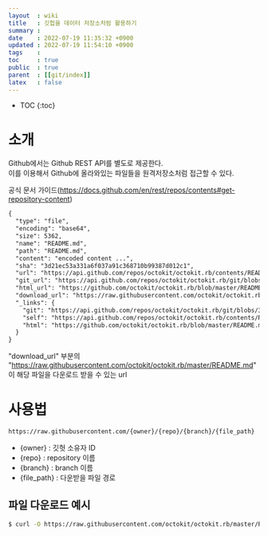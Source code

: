 ```yaml
---
layout  : wiki
title   : 깃헙을 데이터 저장소처럼 활용하기
summary : 
date    : 2022-07-19 11:35:32 +0900
updated : 2022-07-19 11:54:10 +0900
tags    : 
toc     : true
public  : true
parent  : [[git/index]]
latex   : false
---
```

* TOC
{:toc}

# 소개
Github에서는 Github REST API를 별도로 제공한다. \
이를 이용해서 Github에 올라와있는 파일들을 원격저장소처럼 접근할 수 있다.

공식 문서 가이드(https://docs.github.com/en/rest/repos/contents#get-repository-content) 

```txt
{
  "type": "file",
  "encoding": "base64",
  "size": 5362,
  "name": "README.md",
  "path": "README.md",
  "content": "encoded content ...",
  "sha": "3d21ec53a331a6f037a91c368710b99387d012c1",
  "url": "https://api.github.com/repos/octokit/octokit.rb/contents/README.md",
  "git_url": "https://api.github.com/repos/octokit/octokit.rb/git/blobs/3d21ec53a331a6f037a91c368710b99387d012c1",
  "html_url": "https://github.com/octokit/octokit.rb/blob/master/README.md",
  "download_url": "https://raw.githubusercontent.com/octokit/octokit.rb/master/README.md",
  "_links": {
    "git": "https://api.github.com/repos/octokit/octokit.rb/git/blobs/3d21ec53a331a6f037a91c368710b99387d012c1",
    "self": "https://api.github.com/repos/octokit/octokit.rb/contents/README.md",
    "html": "https://github.com/octokit/octokit.rb/blob/master/README.md"
  }
}
```

"download_url" 부분의  "https://raw.githubusercontent.com/octokit/octokit.rb/master/README.md" 이 해당 파일을 다운로드 받을 수 있는 url

# 사용법
```txt
https://raw.githubusercontent.com/{owner}/{repo}/{branch}/{file_path}
```

- {owner} : 깃헛 소유자 ID
- {repo} : repository 이름
- {branch} : branch 이름
- {file_path} : 다운받을 파일 경로

## 파일 다운로드 예시
```sh
$ curl -O https://raw.githubusercontent.com/octokit/octokit.rb/master/README.md
```
